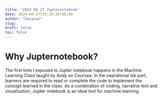 ```yaml
---
title: "2024 08 27 Jupternotebook"
date: 2024-08-27T18:19:26+08:00
author: "Daoyuan"
slug:
draft: false
toc: false
---
```

# Why Jupternotebook?
The first time I exposed to Jupter notebook happens in the Machine Learning Class taught by Andy on Coursea. In the oeprational lab part, learners are required to read or complete the code to implement the concept learned in the class. As a combination of coding, narrative text and visualization, Jupter notebook is an ideal tool for machine learning.